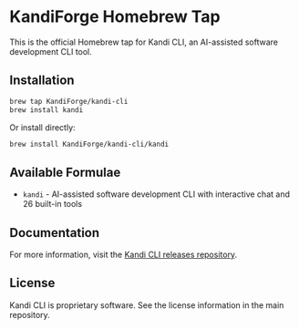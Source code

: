 # KandiForge Homebrew Tap

This is the official Homebrew tap for Kandi CLI, an AI-assisted software development CLI tool.

## Installation

```bash
brew tap KandiForge/kandi-cli
brew install kandi
```

Or install directly:

```bash
brew install KandiForge/kandi-cli/kandi
```

## Available Formulae

- `kandi` - AI-assisted software development CLI with interactive chat and 26 built-in tools

## Documentation

For more information, visit the [Kandi CLI releases repository](https://github.com/KandiForge/kandi-cli-osx).

## License

Kandi CLI is proprietary software. See the license information in the main repository.